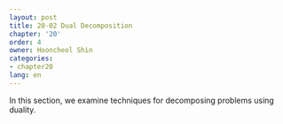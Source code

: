 ```yaml
---
layout: post
title: 20-02 Dual Decomposition
chapter: '20'
order: 4
owner: Hooncheol Shin
categories:
- chapter20
lang: en
---
```


In this section, we examine techniques for decomposing problems using duality.